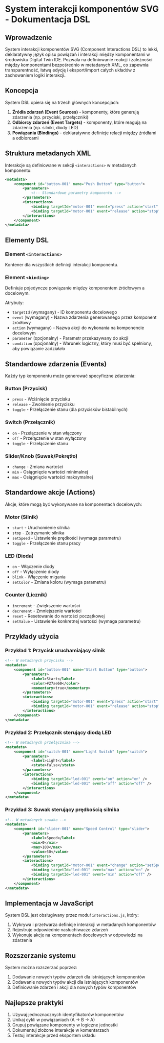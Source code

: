 # System interakcji komponentów SVG - Dokumentacja DSL

## Wprowadzenie

System interakcji komponentów SVG (Component Interactions DSL) to lekki, deklaratywny język opisu powiązań i interakcji między komponentami w środowisku Digital Twin IDE. Pozwala na definiowanie reakcji i zależności między komponentami bezpośrednio w metadanych XML, co zapewnia transparentność, łatwą edycję i eksport/import całych układów z zachowaniem logiki interakcji.

## Koncepcja

System DSL opiera się na trzech głównych koncepcjach:

1. **Źródła zdarzeń (Event Sources)** - komponenty, które generują zdarzenia (np. przyciski, przełączniki)
2. **Odbiorcy zdarzeń (Event Targets)** - komponenty, które reagują na zdarzenia (np. silniki, diody LED)
3. **Powiązania (Bindings)** - deklaratywne definicje relacji między źródłami a odbiorcami

## Struktura metadanych XML

Interakcje są definiowane w sekcji `<interactions>` w metadanych komponentu:

```xml
<metadata>
    <component id="button-001" name="Push Button" type="button">
        <parameters>
            <!-- Standardowe parametry komponentu -->
        </parameters>
        <interactions>
            <binding targetId="motor-001" event="press" action="start" />
            <binding targetId="motor-001" event="release" action="stop" />
        </interactions>
    </component>
</metadata>
```

## Elementy DSL

### Element `<interactions>`

Kontener dla wszystkich definicji interakcji komponentu.

### Element `<binding>`

Definiuje pojedyncze powiązanie między komponentem źródłowym a docelowym.

Atrybuty:
- `targetId` (wymagany) - ID komponentu docelowego
- `event` (wymagany) - Nazwa zdarzenia generowanego przez komponent źródłowy
- `action` (wymagany) - Nazwa akcji do wykonania na komponencie docelowym
- `parameter` (opcjonalny) - Parametr przekazywany do akcji
- `condition` (opcjonalny) - Warunek logiczny, który musi być spełniony, aby powiązanie zadziałało

## Standardowe zdarzenia (Events)

Każdy typ komponentu może generować specyficzne zdarzenia:

### Button (Przycisk)
- `press` - Wciśnięcie przycisku
- `release` - Zwolnienie przycisku
- `toggle` - Przełączenie stanu (dla przycisków bistabilnych)

### Switch (Przełącznik)
- `on` - Przełączenie w stan włączony
- `off` - Przełączenie w stan wyłączony
- `toggle` - Przełączenie stanu

### Slider/Knob (Suwak/Pokrętło)
- `change` - Zmiana wartości
- `min` - Osiągnięcie wartości minimalnej
- `max` - Osiągnięcie wartości maksymalnej

## Standardowe akcje (Actions)

Akcje, które mogą być wykonywane na komponentach docelowych:

### Motor (Silnik)
- `start` - Uruchomienie silnika
- `stop` - Zatrzymanie silnika
- `setSpeed` - Ustawienie prędkości (wymaga parametru)
- `toggle` - Przełączenie stanu pracy

### LED (Dioda)
- `on` - Włączenie diody
- `off` - Wyłączenie diody
- `blink` - Włączenie migania
- `setColor` - Zmiana koloru (wymaga parametru)

### Counter (Licznik)
- `increment` - Zwiększenie wartości
- `decrement` - Zmniejszenie wartości
- `reset` - Resetowanie do wartości początkowej
- `setValue` - Ustawienie konkretnej wartości (wymaga parametru)

## Przykłady użycia

### Przykład 1: Przycisk uruchamiający silnik

```xml
<!-- W metadanych przycisku -->
<metadata>
    <component id="button-001" name="Start Button" type="button">
        <parameters>
            <label>Start</label>
            <color>#27ae60</color>
            <momentary>true</momentary>
        </parameters>
        <interactions>
            <binding targetId="motor-001" event="press" action="start" />
            <binding targetId="motor-001" event="release" action="stop" />
        </interactions>
    </component>
</metadata>
```

### Przykład 2: Przełącznik sterujący diodą LED

```xml
<!-- W metadanych przełącznika -->
<metadata>
    <component id="switch-001" name="Light Switch" type="switch">
        <parameters>
            <label>Light</label>
            <state>false</state>
        </parameters>
        <interactions>
            <binding targetId="led-001" event="on" action="on" />
            <binding targetId="led-001" event="off" action="off" />
        </interactions>
    </component>
</metadata>
```

### Przykład 3: Suwak sterujący prędkością silnika

```xml
<!-- W metadanych suwaka -->
<metadata>
    <component id="slider-001" name="Speed Control" type="slider">
        <parameters>
            <label>Speed</label>
            <min>0</min>
            <max>100</max>
            <value>50</value>
        </parameters>
        <interactions>
            <binding targetId="motor-001" event="change" action="setSpeed" parameter="value" />
            <binding targetId="led-001" event="max" action="on" />
            <binding targetId="led-001" event="min" action="off" />
        </interactions>
    </component>
</metadata>
```

## Implementacja w JavaScript

System DSL jest obsługiwany przez moduł `interactions.js`, który:

1. Wykrywa i przetwarza definicje interakcji w metadanych komponentów
2. Rejestruje odpowiednie nasłuchiwacze zdarzeń
3. Wykonuje akcje na komponentach docelowych w odpowiedzi na zdarzenia

## Rozszerzanie systemu

System można rozszerzać poprzez:

1. Dodawanie nowych typów zdarzeń dla istniejących komponentów
2. Dodawanie nowych typów akcji dla istniejących komponentów
3. Definiowanie zdarzeń i akcji dla nowych typów komponentów

## Najlepsze praktyki

1. Używaj jednoznacznych identyfikatorów komponentów
2. Unikaj cykli w powiązaniach (A → B → A)
3. Grupuj powiązane komponenty w logiczne jednostki
4. Dokumentuj złożone interakcje w komentarzach
5. Testuj interakcje przed eksportem układu

